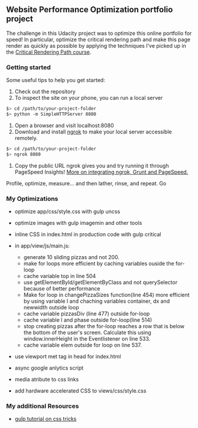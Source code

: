 ## Website Performance Optimization portfolio project

The challenge in this Udacity project was to optimize this online portfolio for speed! In particular, optimize the critical rendering path and make this page render as quickly as possible by applying the techniques I've picked up in the [Critical Rendering Path course](https://www.udacity.com/course/ud884).


### Getting started

Some useful tips to help you get started:

1. Check out the repository
1. To inspect the site on your phone, you can run a local server

  ```bash
  $> cd /path/to/your-project-folder
  $> python -m SimpleHTTPServer 8080
  ```

1. Open a browser and visit localhost:8080
1. Download and install [ngrok](https://ngrok.com/) to make your local server accessible remotely.

  ``` bash
  $> cd /path/to/your-project-folder
  $> ngrok 8080
  ```

1. Copy the public URL ngrok gives you and try running it through PageSpeed Insights! [More on integrating ngrok, Grunt and PageSpeed.](http://www.jamescryer.com/2014/06/12/grunt-pagespeed-and-ngrok-locally-testing/)

Profile, optimize, measure... and then lather, rinse, and repeat. Go


### My Optimizations


* optimize app/css/style.css with gulp uncss
* optimize images with gulp imagemin and other tools
* inline CSS in index.html in production code with gulp critical

* in app/view/js/main.js: 
	* generate 10 sliding pizzas and not 200.
	* make for loops more efficient by caching variables ouside the for-loop
	* cache variable top in line 504
	* use getElementById/getElementByClass and not querySelector because of better performance
	* Make for loop in changePizzaSizes function(line 454) more efficient by using variable l and chaching variables container, dx and newwidth outside loop
	* cache variable pizzasDiv (line 477) outside for-loop
	* cache variable l and phase outside for-loop(line 514)
	* stop creating pizzas after the for-loop reaches a row that is below the bottom of the user's screen. Calculate this using window.innerHeight in the Eventlistener on line 533.
	* cache variable elem outside for loop on line 537.

* use viewport met tag in head for index.html
* async google anlytics script
* media atribute to css links
* add hardware accelerated CSS to views/css/style.css




### My additional Resources 

* [gulp tutorial on css tricks](https://css-tricks.com/gulp-for-beginners/)

